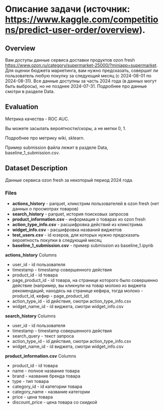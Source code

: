 # Описание задачи (источник: https://www.kaggle.com/competitions/predict-user-order/overview).

## Overview
Вам доступы данные сервиса доставки продуктов ozon fresh https://www.ozon.ru/category/supermarket-25000/?miniapp=supermarket.
Для оценки бюджета маркетинга, вам нужно предсказать, совершит ли пользователь любую покупку за следующий месяц (с 2024-08-01 по 2024-08-31).
Все данные доступны за часть 2024 года (в данных могут быть выбросы), но не позднее 2024-07-31.
Подробнее про данные смотри в разделе Data.

## Evaluation
Метрика качества - ROC AUC.

Вы можете засылать вероятности/скоры, а не метки 0, 1.

Подробнее про метрику wiki, sklearn.

Пример submission файла лежит в разделе Data, baseline_1_submission.csv.


## Dataset Description
Данные сервиса ozon fresh за некоторый период 2024 года.

### Files
- **actions_history** - parquet, кликстрим пользователей в ozon fresh (нет данных о просмотрах товаров)
- **search_history** - parquet, история поисковых запросов
- **product_information.csv** - информация о товарах из ozon fresh
- **action_type_info.csv** - расшифровка действий из кликстрима
- **widget_info.csv** - расшифровка названий виджетов
- **test_users.csv** - id юзеров, для которых нужно предсказать вероятность покупки в следующий месяц
- **baseline_1_submission.csv** - пример submission из baseline_1.ipynb

**actions_history** Columns
- user_id - id пользователя
- timestamp - timestamp совершенного действия
- product_id - id товара
- page_product_id - id товара, на странице которого было совершенно действие (например, вы кликнули на товар молоко из виджета рекомендаций, находясь на странице кефира, тогда молоко - product_id, кефир - page_product_id)
- action_type_id - id действия, смотри action_type_info.csv
- widget_name_id - id виджета, смотри widget_info.csv

**search_history** Columns
- user_id - id пользователя
- timestamp - timestamp совершенного действия
- search_query - текст запроса
- action_type_id - id действия, смотри action_type_info.csv
- widget_name_id - id виджета, смотри widget_info.csv

**product_information.csv** Columns
- product_id - id товара
- name - полное название товара
- brand - название бренда товара
- type - тип товара
- category_id - id категории товара
- category_name - название категории
- price - цена товара
- discount_price - цена товара со скидкой
